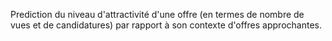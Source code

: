 Prediction du niveau d'attractivité d'une offre (en termes de nombre de vues
et de candidatures) par rapport à son contexte d'offres approchantes.
